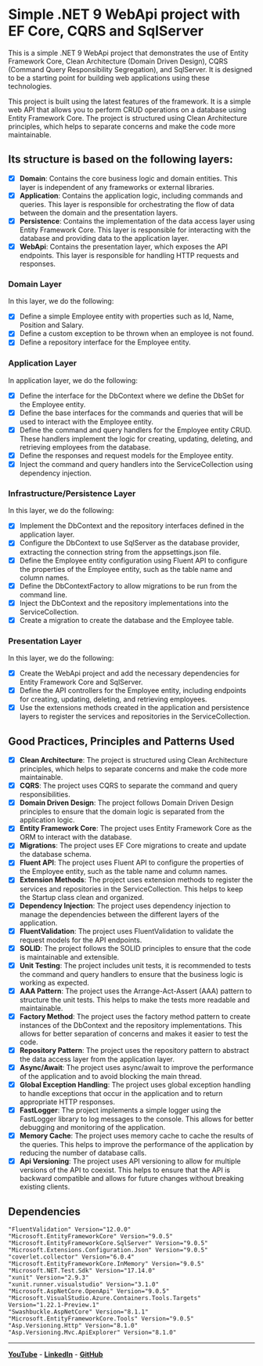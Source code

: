 # Simple .NET 9 WebApi project with EF Core, CQRS and SqlServer

This is a simple .NET 9 WebApi project that demonstrates the use of Entity Framework Core, Clean Architecture (Domain Driven Design), CQRS (Command Query Responsibility Segregation), and SqlServer. It is designed to be a starting point for building web applications using these technologies.

This project is built using the latest features of the framework. It is a simple web API that allows you to perform CRUD operations on a database using Entity Framework Core. The project is structured using Clean Architecture principles, which helps to separate concerns and make the code more maintainable.

## Its structure is based on the following layers:

- [x]  **Domain**: Contains the core business logic and domain entities. This layer is independent of any frameworks or external libraries.
- [x]  **Application**: Contains the application logic, including commands and queries. This layer is responsible for orchestrating the flow of data between the domain and the presentation layers.
- [x]  **Persistence**: Contains the implementation of the data access layer using Entity Framework Core. This layer is responsible for interacting with the database and providing data to the application layer.
- [x]  **WebApi**: Contains the presentation layer, which exposes the API endpoints. This layer is responsible for handling HTTP requests and responses.

### Domain Layer
In this layer, we do the following:

- [x]  Define a simple Employee entity with properties such as Id, Name, Position and Salary.
- [x]  Define a custom exception to be thrown when an employee is not found.
- [x]  Define a repository interface for the Employee entity.

### Application Layer
In application layer, we do the following:

- [x]  Define the interface for the DbContext where we define the DbSet for the Employee entity.
- [x]  Define the base interfaces for the commands and queries that will be used to interact with the Employee entity.
- [x]  Define the command and query handlers for the Employee entity CRUD. These handlers implement the logic for creating, updating, deleting, and retrieving employees from the database.
- [x]  Define the responses and request models for the Employee entity.
- [x]  Inject the command and query handlers into the ServiceCollection using dependency injection.

### Infrastructure/Persistence Layer
In this layer, we do the following:

- [x]  Implement the DbContext and the repository interfaces defined in the application layer.
- [x]  Configure the DbContext to use SqlServer as the database provider, extracting the connection string from the appsettings.json file.
- [x]  Define the Employee entity configuration using Fluent API to configure the properties of the Employee entity, such as the table name and column names.
- [x]  Define the DbContextFactory to allow migrations to be run from the command line.
- [x]  Inject the DbContext and the repository implementations into the ServiceCollection.
- [x]  Create a migration to create the database and the Employee table.

### Presentation Layer
In this layer, we do the following:

- [x]  Create the WebApi project and add the necessary dependencies for Entity Framework Core and SqlServer.
- [x]  Define the API controllers for the Employee entity, including endpoints for creating, updating, deleting, and retrieving employees.
- [x]  Use the extensions methods created in the application and persistence layers to register the services and repositories in the ServiceCollection.

## Good Practices, Principles and Patterns Used

- [x]  **Clean Architecture**: The project is structured using Clean Architecture principles, which helps to separate concerns and make the code more maintainable.
- [x]  **CQRS**: The project uses CQRS to separate the command and query responsibilities.
- [x]  **Domain Driven Design**: The project follows Domain Driven Design principles to ensure that the domain logic is separated from the application logic.
- [x]  **Entity Framework Core**: The project uses Entity Framework Core as the ORM to interact with the database.
- [x]  **Migrations**: The project uses EF Core migrations to create and update the database schema.
- [x]  **Fluent API**: The project uses Fluent API to configure the properties of the Employee entity, such as the table name and column names.
- [x]  **Extension Methods**: The project uses extension methods to register the services and repositories in the ServiceCollection. This helps to keep the Startup class clean and organized.
- [x]  **Dependency Injection**: The project uses dependency injection to manage the dependencies between the different layers of the application.
- [x]  **FluentValidation**: The project uses FluentValidation to validate the request models for the API endpoints.
- [x]  **SOLID**: The project follows the SOLID principles to ensure that the code is maintainable and extensible.
- [x]  **Unit Testing**: The project includes unit tests, it is recommended to tests the command and query handlers to ensure that the business logic is working as expected.
- [x]  **AAA Pattern**: The project uses the Arrange-Act-Assert (AAA) pattern to structure the unit tests. This helps to make the tests more readable and maintainable.
- [x]  **Factory Method**: The project uses the factory method pattern to create instances of the DbContext and the repository implementations. This allows for better separation of concerns and makes it easier to test the code.
- [x]  **Repository Pattern**: The project uses the repository pattern to abstract the data access layer from the application layer.
- [x]  **Async/Await**: The project uses async/await to improve the performance of the application and to avoid blocking the main thread.
- [x]  **Global Exception Handling**: The project uses global exception handling to handle exceptions that occur in the application and to return appropriate HTTP responses.
- [x]  **FastLogger**: The project implements a simple logger using the FastLogger library to log messages to the console. This allows for better debugging and monitoring of the application.
- [x]  **Memory Cache**: The project uses memory cache to cache the results of the queries. This helps to improve the performance of the application by reducing the number of database calls.
- [x]  **Api Versioning**: The project uses API versioning to allow for multiple versions of the API to coexist. This helps to ensure that the API is backward compatible and allows for future changes without breaking existing clients.
 
## Dependencies

```
"FluentValidation" Version="12.0.0"
"Microsoft.EntityFrameworkCore" Version="9.0.5"
"Microsoft.EntityFrameworkCore.SqlServer" Version="9.0.5"
"Microsoft.Extensions.Configuration.Json" Version="9.0.5"
"coverlet.collector" Version="6.0.4"
"Microsoft.EntityFrameworkCore.InMemory" Version="9.0.5"
"Microsoft.NET.Test.Sdk" Version="17.14.0"
"xunit" Version="2.9.3"
"xunit.runner.visualstudio" Version="3.1.0"
"Microsoft.AspNetCore.OpenApi" Version="9.0.5"
"Microsoft.VisualStudio.Azure.Containers.Tools.Targets" Version="1.22.1-Preview.1"
"Swashbuckle.AspNetCore" Version="8.1.1"
"Microsoft.EntityFrameworkCore.Tools" Version="9.0.5"
"Asp.Versioning.Http" Version="8.1.0"
"Asp.Versioning.Mvc.ApiExplorer" Version="8.1.0"
```
---------

[**YouTube**](https://www.youtube.com/@hectorgomez-backend-dev/featured) - 
[**LinkedIn**](https://www.linkedin.com/in/hectorgomez-backend-dev/) - 
[**GitHub**](https://github.com/MoonDoDev/WebApiEFCoreSqlServer)

